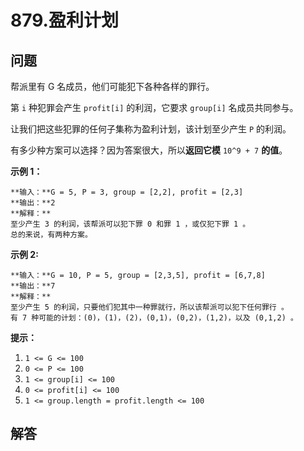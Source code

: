 # 879.盈利计划

## 问题

帮派里有 G 名成员，他们可能犯下各种各样的罪行。

第 `i` 种犯罪会产生 `profit[i]` 的利润，它要求 `group[i]` 名成员共同参与。

让我们把这些犯罪的任何子集称为盈利计划，该计划至少产生 `P` 的利润。

有多少种方案可以选择？因为答案很大，所以**返回它模** `10^9 + 7` **的值**。

**示例 1：**

```
**输入：**G = 5, P = 3, group = [2,2], profit = [2,3]
**输出：**2
**解释：**
至少产生 3 的利润，该帮派可以犯下罪 0 和罪 1 ，或仅犯下罪 1 。
总的来说，有两种方案。

```

**示例 2:**

```
**输入：**G = 10, P = 5, group = [2,3,5], profit = [6,7,8]
**输出：**7
**解释：**
至少产生 5 的利润，只要他们犯其中一种罪就行，所以该帮派可以犯下任何罪行 。
有 7 种可能的计划：(0)，(1)，(2)，(0,1)，(0,2)，(1,2)，以及 (0,1,2) 。

```

**提示：**

1. `1 <= G <= 100`
2. `0 <= P <= 100`
3. `1 <= group[i] <= 100`
4. `0 <= profit[i] <= 100`
5. `1 <= group.length = profit.length <= 100`



## 解答

